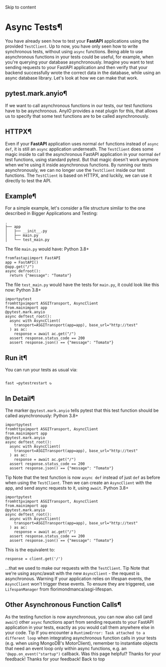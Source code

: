 Skip to content 
# Async Tests¶
You have already seen how to test your **FastAPI** applications using the provided `TestClient`. Up to now, you have only seen how to write synchronous tests, without using `async` functions.
Being able to use asynchronous functions in your tests could be useful, for example, when you're querying your database asynchronously. Imagine you want to test sending requests to your FastAPI application and then verify that your backend successfully wrote the correct data in the database, while using an async database library.
Let's look at how we can make that work.
## pytest.mark.anyio¶
If we want to call asynchronous functions in our tests, our test functions have to be asynchronous. AnyIO provides a neat plugin for this, that allows us to specify that some test functions are to be called asynchronously.
## HTTPX¶
Even if your **FastAPI** application uses normal `def` functions instead of `async def`, it is still an `async` application underneath.
The `TestClient` does some magic inside to call the asynchronous FastAPI application in your normal `def` test functions, using standard pytest. But that magic doesn't work anymore when we're using it inside asynchronous functions. By running our tests asynchronously, we can no longer use the `TestClient` inside our test functions.
The `TestClient` is based on HTTPX, and luckily, we can use it directly to test the API.
## Example¶
For a simple example, let's consider a file structure similar to the one described in Bigger Applications and Testing:
```
.
├── app
│   ├── __init__.py
│   ├── main.py
│   └── test_main.py

```

The file `main.py` would have:
Python 3.8+
```
fromfastapiimport FastAPI
app = FastAPI()
@app.get("/")
async defroot():
  return {"message": "Tomato"}

```

The file `test_main.py` would have the tests for `main.py`, it could look like this now:
Python 3.8+
```
importpytest
fromhttpximport ASGITransport, AsyncClient
from.mainimport app
@pytest.mark.anyio
async deftest_root():
  async with AsyncClient(
    transport=ASGITransport(app=app), base_url="http://test"
  ) as ac:
    response = await ac.get("/")
  assert response.status_code == 200
  assert response.json() == {"message": "Tomato"}

```

## Run it¶
You can run your tests as usual via:
```

fast →pytestrestart ↻

```

## In Detail¶
The marker `@pytest.mark.anyio` tells pytest that this test function should be called asynchronously:
Python 3.8+
```
importpytest
fromhttpximport ASGITransport, AsyncClient
from.mainimport app
@pytest.mark.anyio
async deftest_root():
  async with AsyncClient(
    transport=ASGITransport(app=app), base_url="http://test"
  ) as ac:
    response = await ac.get("/")
  assert response.status_code == 200
  assert response.json() == {"message": "Tomato"}

```

Tip
Note that the test function is now `async def` instead of just `def` as before when using the `TestClient`.
Then we can create an `AsyncClient` with the app, and send async requests to it, using `await`.
Python 3.8+
```
importpytest
fromhttpximport ASGITransport, AsyncClient
from.mainimport app
@pytest.mark.anyio
async deftest_root():
  async with AsyncClient(
    transport=ASGITransport(app=app), base_url="http://test"
  ) as ac:
    response = await ac.get("/")
  assert response.status_code == 200
  assert response.json() == {"message": "Tomato"}

```

This is the equivalent to:
```
response = client.get('/')

```

...that we used to make our requests with the `TestClient`.
Tip
Note that we're using async/await with the new `AsyncClient` - the request is asynchronous.
Warning
If your application relies on lifespan events, the `AsyncClient` won't trigger these events. To ensure they are triggered, use `LifespanManager` from florimondmanca/asgi-lifespan.
## Other Asynchronous Function Calls¶
As the testing function is now asynchronous, you can now also call (and `await`) other `async` functions apart from sending requests to your FastAPI application in your tests, exactly as you would call them anywhere else in your code.
Tip
If you encounter a `RuntimeError: Task attached to a different loop` when integrating asynchronous function calls in your tests (e.g. when using MongoDB's MotorClient), remember to instantiate objects that need an event loop only within async functions, e.g. an `'@app.on_event("startup")` callback.
Was this page helpful? 
Thanks for your feedback! 
Thanks for your feedback! 
Back to top 
